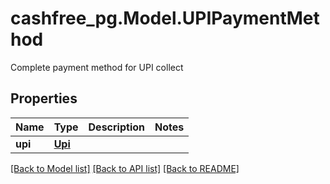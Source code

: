 # cashfree_pg.Model.UPIPaymentMethod
Complete payment method for UPI collect

## Properties

Name | Type | Description | Notes
------------ | ------------- | ------------- | -------------
**upi** | [**Upi**](Upi.md) |  | 

[[Back to Model list]](../README.md#documentation-for-models) [[Back to API list]](../README.md#documentation-for-api-endpoints) [[Back to README]](../README.md)

